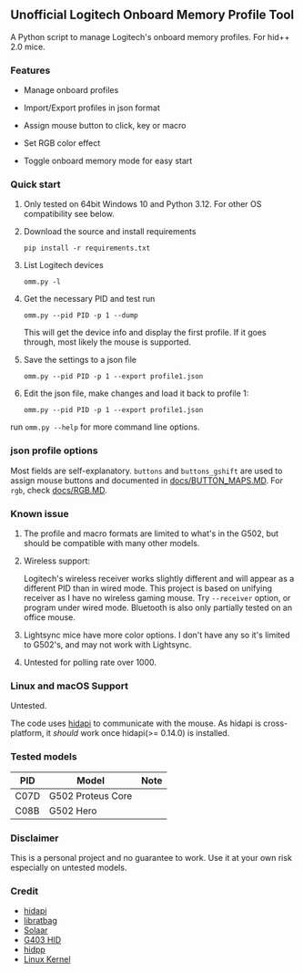 ## Unofficial Logitech Onboard Memory Profile Tool

A Python script to manage Logitech's onboard memory profiles. For hid++ 2.0 mice.

### Features

- Manage onboard profiles

- Import/Export profiles in json format

- Assign mouse button to click, key or macro

- Set RGB color effect

- Toggle onboard memory mode for easy start

  

### Quick start

1. Only tested on 64bit Windows 10 and Python 3.12. For other OS compatibility see below.

2. Download the source and install requirements
   ```
   pip install -r requirements.txt
   ```
   
3. List Logitech devices
   ```
   omm.py -l
   ```
   
4. Get the necessary PID and test run
   ```
   omm.py --pid PID -p 1 --dump
   ```

   This will get the device info and display the first profile. If it goes through, most likely the mouse is supported.
   
5. Save the settings to a json file

   ```
   omm.py --pid PID -p 1 --export profile1.json
   ```

6. Edit the json file, make changes and load it back to profile 1:
   ```
   omm.py --pid PID -p 1 --export profile1.json
   ```
   
   

run `omm.py --help` for more command line options.



### json profile options

Most fields are self-explanatory. `buttons` and `buttons_gshift` are used to assign mouse buttons and documented in [docs/BUTTON_MAPS.MD](docs/BUTTON_MAPS.MD). For `rgb`, check [docs/RGB.MD](docs/RGB.MD).



### Known issue

1. The profile and macro formats are limited to what's in the G502, but should be compatible with many other models.
2. Wireless support:
   
   Logitech's wireless receiver works slightly different and will appear as a different PID than in wired mode. This project is based on unifying receiver as I have no wireless gaming mouse. Try `--receiver` option, or program under wired mode. 
   Bluetooth is also only partially tested on an office mouse.
3. Lightsync mice have more color options. I don't have any so it's limited to G502's, and may not work with Lightsync.
4. Untested for polling rate over 1000.



### Linux and macOS Support

Untested. 

The code uses [hidapi](https://github.com/libusb/hidapi) to communicate with the mouse. As hidapi is cross-platform, it *should* work once hidapi(>= 0.14.0) is installed.



### Tested models

| PID  | Model             |Note|
| ---- | ----------------- |------|
| C07D | G502 Proteus Core ||
| C08B | G502 Hero         ||



### Disclaimer

This is a personal project and no guarantee to work. Use it at your own risk especially on untested models.



### Credit

- [hidapi](https://github.com/libusb/hidapi)
- [libratbag](https://github.com/libratbag/libratbag)
- [Solaar](https://github.com/pwr-Solaar/Solaar)
- [G403 HID](https://github.com/clovervidia/G403HID)
- [hidpp](https://github.com/cvuchener/hidpp)
- [Linux Kernel](https://github.com/torvalds/linux/blob/master/drivers/hid/hid-logitech-hidpp.c)

